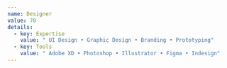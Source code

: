 ```yaml
---
name: Designer
value: 70
details:
  - key: Expertise
    value: " UI Design • Graphic Design • Branding • Prototyping"
  - key: Tools
    value: " Adobe XD • Photoshop • Illustrator • Figma • Indesign"
---
```

